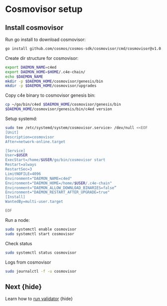 <!--
order: 7
-->

# Cosmovisor setup

## Install cosmovisor

Run go install to download cosmovisor:

```bash
go install github.com/cosmos/cosmos-sdk/cosmovisor/cmd/cosmovisor@v1.0.0
```

Create dir structure for cosmovisor:

```bash
export DAEMON_NAME=c4ed
export DAEMON_HOME=$HOME/.c4e-chain/
echo $DAEMON_NAME
mkdir -p $DAEMON_HOME/cosmovisor/genesis/bin
mkdir -p $DAEMON_HOME/cosmovisor/upgrades
```

Copy c4e binary to cosmovisor genesis bin:

```bash
cp ~/go/bin/c4ed $DAEMON_HOME/cosmovisor/genesis/bin
$DAEMON_HOME/cosmovisor/genesis/bin/c4ed version
```


Setup systemd:

```bash
sudo tee /etc/systemd/system/cosmovisor.service> /dev/null <<EOF
[Unit]
Description=cosmovisor
After=network-online.target

[Service]
User=$USER
ExecStart=/home/$USER/go/bin/cosmovisor start
Restart=always
RestartSec=3
LimitNOFILE=4096
Environment="DAEMON_NAME=c4ed"
Environment="DAEMON_HOME=/home/$USER/.c4e-chain"
Environment="DAEMON_ALLOW_DOWNLOAD_BINARIES=false”
Environment="DAEMON_RESTART_AFTER_UPGRADE=true"
[Install]
WantedBy=multi-user.target

EOF
```

Run a node:
```bash
sudo systemctl enable cosmovisor  
sudo systemctl start cosmovisor
```

Check status
```bash
sudo systemctl status cosmovisor
```

Logs from cosmovisor
```bash
sudo journalctl -f -u cosmovisor
```



## Next {hide}

Learn how to [run validator](validator-setup.md) {hide}
